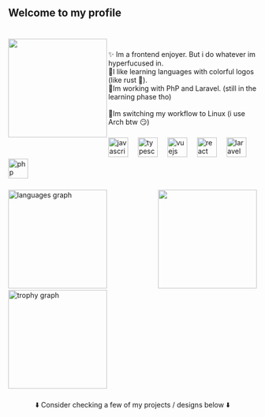 <h2 align="left">Welcome to my profile</h2>

###

<br clear="both">

<img align="left" height="200" src="https://i.pinimg.com/736x/24/fb/ce/24fbce71eaaa75ab937cabb4662234a6.jpg"  />

###

<p align="left">✨ Im a frontend enjoyer. But i do whatever im hyperfucused in.<br>🌈I like learning languages with colorful logos (like rust 🦀). <br>💾Im working with PhP and Laravel. (still in the learning phase tho)<br><br>🐧Im switching my workflow to Linux (i use Arch btw 😏)</p>

###

<div align="left">
  <img src="https://img.shields.io/badge/JavaScript-F7DF1E?logo=javascript&logoColor=black&style=for-the-badge" height="40" alt="javascript logo"  />
  <img width="12" />
  <img src="https://img.shields.io/badge/TypeScript-3178C6?logo=typescript&logoColor=white&style=for-the-badge" height="40" alt="typescript logo"  />
  <img width="12" />
  <img src="https://img.shields.io/badge/Vue.js-4FC08D?logo=vuedotjs&logoColor=black&style=for-the-badge" height="40" alt="vuejs logo"  />
  <img width="12" />
  <img src="https://img.shields.io/badge/React-61DAFB?logo=react&logoColor=black&style=for-the-badge" height="40" alt="react logo"  />
  <img width="12" />
  <img src="https://img.shields.io/badge/Laravel-FF2D20?logo=laravel&logoColor=white&style=for-the-badge" height="40" alt="laravel logo"  />
  <img width="12" />
  <img src="https://img.shields.io/badge/PHP-777BB4?logo=php&logoColor=black&style=for-the-badge" height="40" alt="php logo"  />
</div>

###

<img align="right" height="200" src="https://i.pinimg.com/originals/c3/0b/e3/c30be38fcede0d43d709124f83176f71.gif"  />

###

<div align="left">
  <img src="https://github-readme-stats.vercel.app/api/top-langs?username=caioabrahao&locale=en&hide_title=false&layout=compact&card_width=320&langs_count=10&theme=codeSTACKr&hide_border=false&order=2" height="200" alt="languages graph"  />
  <img width="12" />
  <img src="https://github-profile-trophy.vercel.app?username=caioabrahao&theme=dark_lover&column=4&row=2&margin-w=8&margin-h=8&no-bg=false&no-frame=false&order=4" height="200" alt="trophy graph"  />
</div>

###

<p align="center">⬇️ Consider checking a few of my projects / designs below ⬇️</p>
